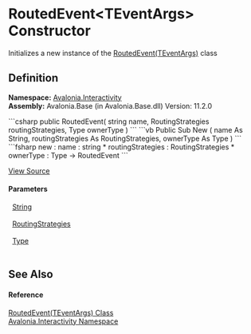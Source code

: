 # RoutedEvent&lt;TEventArgs&gt; Constructor


Initializes a new instance of the <a href="T_Avalonia_Interactivity_RoutedEvent_1">RoutedEvent(TEventArgs)</a> class



## Definition
**Namespace:** <a href="N_Avalonia_Interactivity">Avalonia.Interactivity</a>  
**Assembly:** Avalonia.Base (in Avalonia.Base.dll) Version: 11.2.0

<Tabs groupId="api-code-preview">
<TabItem value="csharp" label="C#">
```csharp
public RoutedEvent(
	string name,
	RoutingStrategies routingStrategies,
	Type ownerType
)
```
</TabItem>
<TabItem value="vb" label="VB">
```vb
Public Sub New ( 
	name As String,
	routingStrategies As RoutingStrategies,
	ownerType As Type
)
```
</TabItem>
<TabItem value="fsharp" label="F#">
```fsharp
new : 
        name : string * 
        routingStrategies : RoutingStrategies * 
        ownerType : Type -> RoutedEvent
```
</TabItem>
</Tabs>



<a href="https://github.com/AvaloniaUI/Avalonia/tree/master/src/Avalonia.Base/Interactivity/RoutedEvent.cs#L112" title="View the source code">View Source</a>



#### Parameters
<dl><dt>  <a href="https://learn.microsoft.com/dotnet/api/system.string" target="_blank" rel="noopener noreferrer">String</a></dt><dd> </dd><dt>  <a href="T_Avalonia_Interactivity_RoutingStrategies">RoutingStrategies</a></dt><dd> </dd><dt>  <a href="https://learn.microsoft.com/dotnet/api/system.type" target="_blank" rel="noopener noreferrer">Type</a></dt><dd> </dd></dl>

## See Also


#### Reference
<a href="T_Avalonia_Interactivity_RoutedEvent_1">RoutedEvent(TEventArgs) Class</a>  
<a href="N_Avalonia_Interactivity">Avalonia.Interactivity Namespace</a>  
